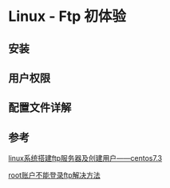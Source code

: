 # Linux - Ftp 初体验



## 安装





## 用户权限





## 配置文件详解







## 参考

[linux系统搭建ftp服务器及创建用户——centos7.3](https://blog.csdn.net/putao2062/article/details/79668880)

[root账户不能登录ftp解决方法](https://blog.csdn.net/hekaihaw/article/details/79307291)